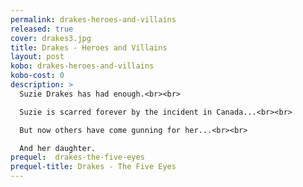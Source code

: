 ```yaml
---
permalink: drakes-heroes-and-villains
released: true
cover: drakes3.jpg
title: Drakes - Heroes and Villains
layout: post
kobo: drakes-heroes-and-villains
kobo-cost: 0
description: >
  Suzie Drakes has had enough.<br><br>

  Suzie is scarred forever by the incident in Canada...<br><br>

  But now others have come gunning for her...<br><br>

  And her daughter.
prequel:  drakes-the-five-eyes
prequel-title: Drakes - The Five Eyes
---
```


